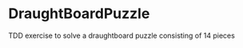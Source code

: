 DraughtBoardPuzzle
==================

TDD exercise to solve a draughtboard puzzle consisting of 14 pieces